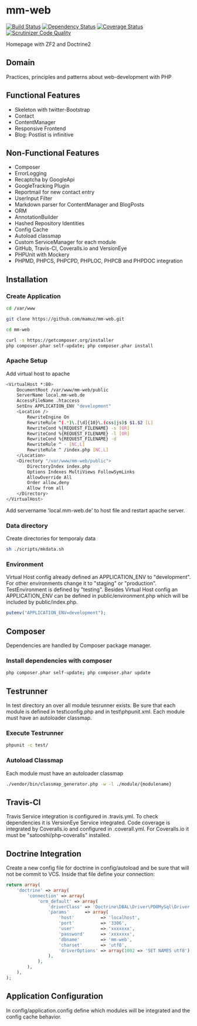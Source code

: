 # mm-web

[![Build Status](https://travis-ci.org/mamuz/mm-web.svg?branch=master)](https://travis-ci.org/mamuz/mm-web)
[![Dependency Status](https://www.versioneye.com/user/projects/53628797fe0d07768b0001e5/badge.png)](https://www.versioneye.com/user/projects/53628797fe0d07768b0001e5)
[![Coverage Status](https://coveralls.io/repos/mamuz/mm-web/badge.png?branch=master)](https://coveralls.io/r/mamuz/mm-web?branch=master)
[![Scrutinizer Code Quality](https://scrutinizer-ci.com/g/mamuz/mm-web/badges/quality-score.png?s=b03a2d5d3c33bcf30edec09a0f7ce9fa5a554df9)](https://scrutinizer-ci.com/g/mamuz/mm-web/)

Homepage with ZF2 and Doctrine2

## Domain

Practices, principles and patterns about web-development with PHP

## Functional Features

- Skeleton with twitter-Bootstrap
- Contact
- ContentManager
- Responsive Frontend
- Blog: Postlist is infinitive

## Non-Functional Features

- Composer
- ErrorLogging
- Recaptcha by GoogleApi
- GoogleTracking Plugin
- Reportmail for new contact entry
- UserInput Filter
- Markdown parser for ContentManager and BlogPosts
- ORM
- AnnotationBuilder
- Hashed Repository Identities
- Config Cache
- Autoload classmap
- Custom ServiceManager for each module
- GitHub, Travis-CI, Coveralls.io and VersionEye
- PHPUnit with Mockery
- PHPMD, PHPCS, PHPCPD, PHPLOC, PHPCB and PHPDOC integration

## Installation

### Create Application

```sh
cd /var/www
```

```sh
git clone https://github.com/mamuz/mm-web.git
```
```sh
cd mm-web
```
```sh
curl -s https://getcomposer.org/installer
php composer.phar self-update; php composer.phar install
```

### Apache Setup

Add virtual host to apache

```sh
<VirtualHost *:80>
    DocumentRoot /var/www/mm-web/public
    ServerName local.mm-web.de
    AccessFileName .htaccess
    SetEnv APPLICATION_ENV "development"
    <Location />
        RewriteEngine On
        RewriteRule ^(.*)\.[\d]{10}\.(css|js)$ $1.$2 [L]
        RewriteCond %{REQUEST_FILENAME} -s [OR]
        RewriteCond %{REQUEST_FILENAME} -l [OR]
        RewriteCond %{REQUEST_FILENAME} -d
        RewriteRule ^ - [NC,L]
        RewriteRule ^ /index.php [NC,L]
    </Location>
    <Directory "/var/www/mm-web/public">
        DirectoryIndex index.php
        Options Indexes MultiViews FollowSymLinks
        AllowOverride All
        Order allow,deny
        Allow from all
    </Directory>
</VirtualHost>
```

Add servername 'local.mm-web.de' to host file and restart apache server.

### Data directory

Create directories for temporaly data

```sh
sh ./scripts/mkdata.sh
```

### Environment

Virtual Host config already defined an APPLICATION_ENV to "development".
For other environments change it to "staging" or "production".
TestEnvironment is defined by "testing".
Besides Virtual Host config an APPLICATION_ENV can be defined in public/environment.php which will be included
by public/index.php.

```php
putenv("APPLICATION_ENV=development");
```

## Composer

Dependencies are handled by Composer package manager.

### Install dependencies with composer

```sh
php composer.phar self-update; php composer.phar update
```

## Testrunner

In test directory an over all module tesrunner exists.
Be sure that each module is defined in test\config.php and in test\phpunit.xml.
Each module must have an autoloader classmap.

### Execute Testrunner

```sh
phpunit -c test/
```

### Autoload Classmap

Each module must have an autoloader classmap

```sh
./vendor/bin/classmap_generator.php -w -l ./module/{modulename}
```

## Travis-CI

Travis Service integration is configured in .travis.yml.
To check dependencies it is VersionEye Service integrated.
Code coverage is integrated by Coveralls.io and configured in .coverall.yml.
For Coveralls.io it must be "satooshi/php-coveralls" installed.

## Doctrine Integration

Create a new config file for doctrine in config/autoload and be sure that will not be commit to VCS.
Inside that file define your connection:

```php
return array(
    'doctrine' => array(
        'connection' => array(
            'orm_default' => array(
                'driverClass' => 'Doctrine\DBAL\Driver\PDOMySql\Driver',
                'params'      => array(
                    'host'          => 'localhost',
                    'port'          => '3306',
                    'user'          => 'xxxxxxx',
                    'password'      => 'xxxxxxx',
                    'dbname'        => 'mm-web',
                    'charset'       => 'utf8',
                    'driverOptions' => array(1002 => 'SET NAMES utf8'),
                ),
            ),
        ),
    ),
);
```

## Application Configuration

In config/application.config define which modules will be integrated and the config cache behavior.
